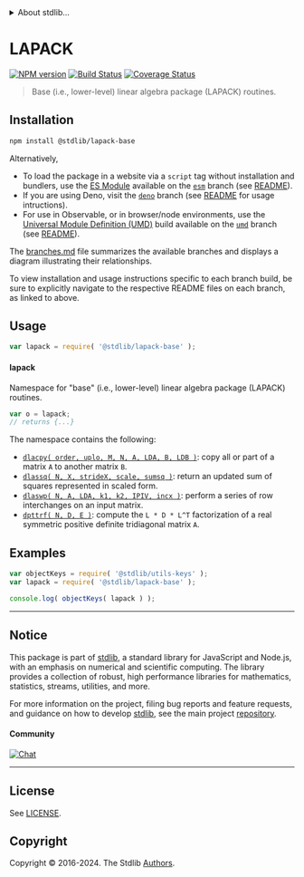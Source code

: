 <!--

@license Apache-2.0

Copyright (c) 2024 The Stdlib Authors.

Licensed under the Apache License, Version 2.0 (the "License");
you may not use this file except in compliance with the License.
You may obtain a copy of the License at

   http://www.apache.org/licenses/LICENSE-2.0

Unless required by applicable law or agreed to in writing, software
distributed under the License is distributed on an "AS IS" BASIS,
WITHOUT WARRANTIES OR CONDITIONS OF ANY KIND, either express or implied.
See the License for the specific language governing permissions and
limitations under the License.

-->


<details>
  <summary>
    About stdlib...
  </summary>
  <p>We believe in a future in which the web is a preferred environment for numerical computation. To help realize this future, we've built stdlib. stdlib is a standard library, with an emphasis on numerical and scientific computation, written in JavaScript (and C) for execution in browsers and in Node.js.</p>
  <p>The library is fully decomposable, being architected in such a way that you can swap out and mix and match APIs and functionality to cater to your exact preferences and use cases.</p>
  <p>When you use stdlib, you can be absolutely certain that you are using the most thorough, rigorous, well-written, studied, documented, tested, measured, and high-quality code out there.</p>
  <p>To join us in bringing numerical computing to the web, get started by checking us out on <a href="https://github.com/stdlib-js/stdlib">GitHub</a>, and please consider <a href="https://opencollective.com/stdlib">financially supporting stdlib</a>. We greatly appreciate your continued support!</p>
</details>

# LAPACK

[![NPM version][npm-image]][npm-url] [![Build Status][test-image]][test-url] [![Coverage Status][coverage-image]][coverage-url] <!-- [![dependencies][dependencies-image]][dependencies-url] -->

> Base (i.e., lower-level) linear algebra package (LAPACK) routines.

<section class="installation">

## Installation

```bash
npm install @stdlib/lapack-base
```

Alternatively,

-   To load the package in a website via a `script` tag without installation and bundlers, use the [ES Module][es-module] available on the [`esm`][esm-url] branch (see [README][esm-readme]).
-   If you are using Deno, visit the [`deno`][deno-url] branch (see [README][deno-readme] for usage intructions).
-   For use in Observable, or in browser/node environments, use the [Universal Module Definition (UMD)][umd] build available on the [`umd`][umd-url] branch (see [README][umd-readme]).

The [branches.md][branches-url] file summarizes the available branches and displays a diagram illustrating their relationships.

To view installation and usage instructions specific to each branch build, be sure to explicitly navigate to the respective README files on each branch, as linked to above.

</section>

<section class="usage">

## Usage

```javascript
var lapack = require( '@stdlib/lapack-base' );
```

#### lapack

Namespace for "base" (i.e., lower-level) linear algebra package (LAPACK) routines.

```javascript
var o = lapack;
// returns {...}
```

The namespace contains the following:

<!-- <toc pattern="*"> -->

<div class="namespace-toc">

-   <span class="signature">[`dlacpy( order, uplo, M, N, A, LDA, B, LDB )`][@stdlib/lapack/base/dlacpy]</span><span class="delimiter">: </span><span class="description">copy all or part of a matrix `A` to another matrix `B`.</span>
-   <span class="signature">[`dlassq( N, X, strideX, scale, sumsq )`][@stdlib/lapack/base/dlassq]</span><span class="delimiter">: </span><span class="description">return an updated sum of squares represented in scaled form.</span>
-   <span class="signature">[`dlaswp( N, A, LDA, k1, k2, IPIV, incx )`][@stdlib/lapack/base/dlaswp]</span><span class="delimiter">: </span><span class="description">perform a series of row interchanges on an input matrix.</span>
-   <span class="signature">[`dpttrf( N, D, E )`][@stdlib/lapack/base/dpttrf]</span><span class="delimiter">: </span><span class="description">compute the `L * D * L^T` factorization of a real symmetric positive definite tridiagonal matrix `A`.</span>

</div>

<!-- </toc> -->

</section>

<!-- /.usage -->

<section class="examples">

## Examples

<!-- TODO: better examples -->

<!-- eslint no-undef: "error" -->

```javascript
var objectKeys = require( '@stdlib/utils-keys' );
var lapack = require( '@stdlib/lapack-base' );

console.log( objectKeys( lapack ) );
```

</section>

<!-- /.examples -->

<!-- Section for related `stdlib` packages. Do not manually edit this section, as it is automatically populated. -->

<section class="related">

</section>

<!-- /.related -->

<!-- Section for all links. Make sure to keep an empty line after the `section` element and another before the `/section` close. -->


<section class="main-repo" >

* * *

## Notice

This package is part of [stdlib][stdlib], a standard library for JavaScript and Node.js, with an emphasis on numerical and scientific computing. The library provides a collection of robust, high performance libraries for mathematics, statistics, streams, utilities, and more.

For more information on the project, filing bug reports and feature requests, and guidance on how to develop [stdlib][stdlib], see the main project [repository][stdlib].

#### Community

[![Chat][chat-image]][chat-url]

---

## License

See [LICENSE][stdlib-license].


## Copyright

Copyright &copy; 2016-2024. The Stdlib [Authors][stdlib-authors].

</section>

<!-- /.stdlib -->

<!-- Section for all links. Make sure to keep an empty line after the `section` element and another before the `/section` close. -->

<section class="links">

[npm-image]: http://img.shields.io/npm/v/@stdlib/lapack-base.svg
[npm-url]: https://npmjs.org/package/@stdlib/lapack-base

[test-image]: https://github.com/stdlib-js/lapack-base/actions/workflows/test.yml/badge.svg?branch=main
[test-url]: https://github.com/stdlib-js/lapack-base/actions/workflows/test.yml?query=branch:main

[coverage-image]: https://img.shields.io/codecov/c/github/stdlib-js/lapack-base/main.svg
[coverage-url]: https://codecov.io/github/stdlib-js/lapack-base?branch=main

<!--

[dependencies-image]: https://img.shields.io/david/stdlib-js/lapack-base.svg
[dependencies-url]: https://david-dm.org/stdlib-js/lapack-base/main

-->

[chat-image]: https://img.shields.io/gitter/room/stdlib-js/stdlib.svg
[chat-url]: https://app.gitter.im/#/room/#stdlib-js_stdlib:gitter.im

[stdlib]: https://github.com/stdlib-js/stdlib

[stdlib-authors]: https://github.com/stdlib-js/stdlib/graphs/contributors

[umd]: https://github.com/umdjs/umd
[es-module]: https://developer.mozilla.org/en-US/docs/Web/JavaScript/Guide/Modules

[deno-url]: https://github.com/stdlib-js/lapack-base/tree/deno
[deno-readme]: https://github.com/stdlib-js/lapack-base/blob/deno/README.md
[umd-url]: https://github.com/stdlib-js/lapack-base/tree/umd
[umd-readme]: https://github.com/stdlib-js/lapack-base/blob/umd/README.md
[esm-url]: https://github.com/stdlib-js/lapack-base/tree/esm
[esm-readme]: https://github.com/stdlib-js/lapack-base/blob/esm/README.md
[branches-url]: https://github.com/stdlib-js/lapack-base/blob/main/branches.md

[stdlib-license]: https://raw.githubusercontent.com/stdlib-js/lapack-base/main/LICENSE

<!-- <toc-links> -->

[@stdlib/lapack/base/dlacpy]: https://github.com/stdlib-js/lapack-base-dlacpy

[@stdlib/lapack/base/dlassq]: https://github.com/stdlib-js/lapack-base-dlassq

[@stdlib/lapack/base/dlaswp]: https://github.com/stdlib-js/lapack-base-dlaswp

[@stdlib/lapack/base/dpttrf]: https://github.com/stdlib-js/lapack-base-dpttrf

<!-- </toc-links> -->

</section>

<!-- /.links -->
